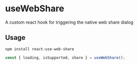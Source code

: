 # useWebShare

A custom react hook for triggering the native web share dialog

## Usage

```
npm install react-use-web-share
```

```javascript
const { loading, isSupported, share } = useWebShare();
```

